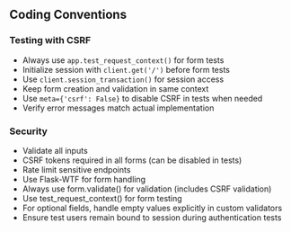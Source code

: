 ## Coding Conventions
### Testing with CSRF
- Always use `app.test_request_context()` for form tests
- Initialize session with `client.get('/')` before form tests
- Use `client.session_transaction()` for session access
- Keep form creation and validation in same context
- Use `meta={'csrf': False}` to disable CSRF in tests when needed
- Verify error messages match actual implementation

### Security
- Validate all inputs
- CSRF tokens required in all forms (can be disabled in tests)
- Rate limit sensitive endpoints
- Use Flask-WTF for form handling
- Always use form.validate() for validation (includes CSRF validation)
- Use test_request_context() for form testing
- For optional fields, handle empty values explicitly in custom validators
- Ensure test users remain bound to session during authentication tests

